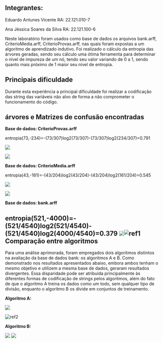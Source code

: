 ﻿## <a name="_5nl6pkcag3dw"></a>Integrantes:

Eduardo Antunes Vicente RA: 22.121.010-7

Ana Jéssica Soares da Silva RA: 22.121.100-6

Neste laboratório foram usados como base de dados os arquivos bank.arff, CriterioMedia.arff, CriterioProvas.arff, nas quais foram expostas a um algoritmo de aprendizado indutivo. Foi realizado o cálculo da entropia das árvores geradas, sendo seu cálculo uma ótima ferramenta para determinar o nível de impureza de um nó, tendo seu valor variando de 0 a 1, sendo quanto mais próximo de 1 maior seu nível de entropia.
## <a name="_o8ifoxxn4bli"></a>Principais dificuldade

Durante esta experiência a principal dificuldade foi realizar a codificação das string das variáveis não alvo de forma a não comprometer o funcionamento do código.

## <a name="_diipevsthaaz"></a>árvores e Matrizes de confusão encontradas

**Base de dados: CriterioProvas.arff**

entropia(73,-234)=-(73/307)log2(73/307)-(73/307)log2(234/307)=0.791

![](images/Aspose.Words.07d3d54e-8b2c-4250-91be-7d08df7f79c1.001.png)

![](images/Aspose.Words.07d3d54e-8b2c-4250-91be-7d08df7f79c1.002.png)

**Base de dados: CriterioMedia.arff**

entropia(43,-161)=-(43/204)log2(43/204)-(43/204)log2(161/204)=0.545

![](images/Aspose.Words.07d3d54e-8b2c-4250-91be-7d08df7f79c1.003.png)

![](images/Aspose.Words.07d3d54e-8b2c-4250-91be-7d08df7f79c1.004.png)

**Base de dados: bank.arff**

entropia(521,-4000)=-(521/4540)log2(521/4540)-(521/4540)log2(4000/4540)=0.379
![](images/Aspose.Words.07d3d54e-8b2c-4250-91be-7d08df7f79c1.005.png)![ref1]<a name="_ackbaa90zb3j"></a>
Comparação entre algoritmos
-------------------------------------------------------------------------------------------------

Para uma análise aprimorada, foram empregados dois algoritmos distintos na avaliação da base de dados bank: os algoritmos A e B. Como demonstrado nos resultados apresentados abaixo, embora ambos tenham o mesmo objetivo e utilizem a mesma base de dados, geraram resultados divergentes. Essa disparidade pode ser atribuída principalmente às diferentes formas de codificação de strings pelos algoritmos, além do fato de que o algoritmo A treina os dados como um todo, sem qualquer tipo de divisão, enquanto o algoritmo B os divide em conjuntos de treinamento.

**Algoritmo A:**

![](images/Aspose.Words.07d3d54e-8b2c-4250-91be-7d08df7f79c1.007.png)

![ref2]













**Algoritmo B:**

![](images/Aspose.Words.07d3d54e-8b2c-4250-91be-7d08df7f79c1.009.png)	![](images/Aspose.Words.07d3d54e-8b2c-4250-91be-7d08df7f79c1.010.png)

[ref1]: images/Aspose.Words.07d3d54e-8b2c-4250-91be-7d08df7f79c1.006.png
[ref2]: images/Aspose.Words.07d3d54e-8b2c-4250-91be-7d08df7f79c1.008.png
